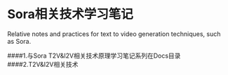 # Sora相关技术学习笔记
Relative notes and practices for text to video generation techniques, such as Sora.

####1.与Sora T2V&I2V相关技术原理学习笔记系列在Docs目录
####2.T2V&I2V相关技术
